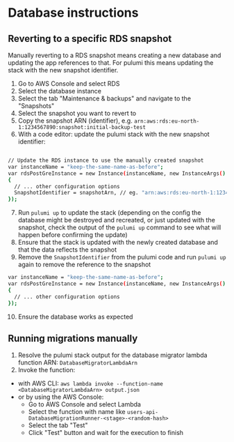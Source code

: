 # Database instructions

## Reverting to a specific RDS snapshot

Manually reverting to a RDS snapshot means creating a new database and updating the app references to that. For pulumi this means updating the stack with the new snapshot identifier.

1. Go to AWS Console and select RDS
2. Select the database instance
3. Select the tab "Maintenance & backups" and navigate to the "Snapshots"
4. Select the snapshot you want to revert to
5. Copy the snapshot ARN (identifier), e.g. `arn:aws:rds:eu-north-1:1234567890:snapshot:initial-backup-test`
6. With a code editor: update the pulumi stack with the new snapshot identifier:

```bash

// Update the RDS instance to use the manually created snapshot
var instanceName = "keep-the-same-name-as-before";
var rdsPostGreInstance = new Instance(instanceName, new InstanceArgs()
{
  // ... other configuration options
  SnapshotIdentifier = snapshotArn, // eg. "arn:aws:rds:eu-north-1:1234567890:snapshot:initial-backup-test",
});

```

7. Run `pulumi up` to update the stack (depending on the config the database might be destroyed and recreated, or just updated with the snapshot, check the output of the `pulumi up` command to see what will happen before confirming the update)
8. Ensure that the stack is updated with the newly created database and that the data reflects the snapshot
9. Remove the `SnapshotIdentifier` from the pulumi code and run `pulumi up` again to remove the reference to the snapshot

```bash
var instanceName = "keep-the-same-name-as-before";
var rdsPostGreInstance = new Instance(instanceName, new InstanceArgs()
{
  // ... other configuration options
});
```

10. Ensure the database works as expected

## Running migrations manually

1. Resolve the pulumi stack output for the database migrator lambda function ARN: `DatabaseMigratorLambdaArn`
2. Invoke the function:

- with AWS CLI: `aws lambda invoke --function-name <DatabaseMigratorLambdaArn> output.json`
- or by using the AWS Console:
  - Go to AWS Console and select Lambda
  - Select the function with name like `users-api-DatabaseMigrationRunner-<stage>-<random-hash>`
  - Select the tab "Test"
  - Click "Test" button and wait for the execution to finish
